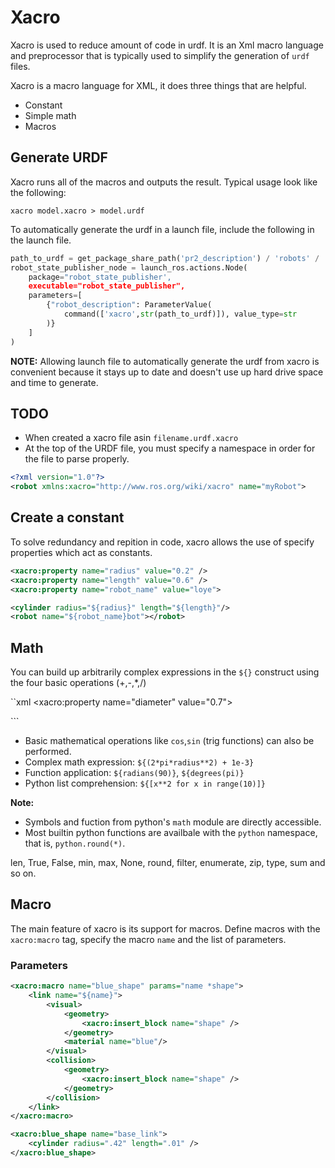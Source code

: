 # Xacro

Xacro is used to reduce amount of code in urdf. It is an Xml macro language and preprocessor that is typically used to simplify the generation of `urdf` files.

Xacro is a macro language for XML, it does three things that are helpful.

- Constant
- Simple math
- Macros

## Generate URDF

Xacro runs all of the macros and outputs the result. Typical usage look like the following:

```
xacro model.xacro > model.urdf
```

To automatically generate the urdf in a launch file, include the following in the launch file.

```py
path_to_urdf = get_package_share_path('pr2_description') / 'robots' / 'pr2.urdf.xacro'
robot_state_publisher_node = launch_ros.actions.Node(
    package="robot_state_publisher',
    executable="robot_state_publisher",
    parameters=[
        {"robot_description": ParameterValue(
            command(['xacro',str(path_to_urdf)]), value_type=str
        )}
    ]
)
```

**NOTE:** Allowing launch file to automatically generate the urdf from xacro is convenient because it stays up to date and doesn't use up hard drive space and time to generate.

## TODO

- When created a xacro file asin `filename.urdf.xacro`
- At the top of the URDF file, you must specify a namespace in order for the file to parse properly.

```xml
<?xml version="1.0"?>
<robot xmlns:xacro="http://www.ros.org/wiki/xacro" name="myRobot">
```

## Create a constant

To solve redundancy and repition in code, xacro allows the use of specify properties which act as constants.

```xml
<xacro:property name="radius" value="0.2" />
<xacro:property name="length" value="0.6" />
<xacro:property name="robot_name" value="loye">

<cylinder radius="${radius}" length="${length}"/>
<robot name="${robot_name}bot"></robot>
```

## Math

You can build up arbitrarily complex expressions in the `${}` construct using the four basic operations (+,-,*,/)

``xml
<xacro:property name="diameter" value="0.7">

<cylinder radius="${diameter/2}" length="${length}">
```

- Basic mathematical operations like `cos`,`sin` (trig functions) can also be performed.
- Complex math expression: `${(2*pi*radius**2) + 1e-3}`
- Function application: `${radians(90)}`, `${degrees(pi)}`
- Python list comprehension: `${[x**2 for x in range(10)]}`

**Note:**

- Symbols and fuction from python's `math` module are directly accessible.
- Most builtin python functions are availbale with the `python` namespace, that is, `python.round(*)`.

len, True, False, min, max, None, round, filter, enumerate, zip, type, sum and so on.

## Macro

The main feature of xacro is its support for macros. Define macros with the `xacro:macro` tag, specify the macro `name` and the list of parameters.

### Parameters

```xml
<xacro:macro name="blue_shape" params="name *shape">
    <link name="${name}">
        <visual>
            <geometry>
                <xacro:insert_block name="shape" />
            </geometry>
            <material name="blue"/>
        </visual>
        <collision>
            <geometry>
                <xacro:insert_block name="shape" />
            </geometry>
        </collision>
    </link>
</xacro:macro>

<xacro:blue_shape name="base_link">
    <cylinder radius=".42" length=".01" />
</xacro:blue_shape>
```
